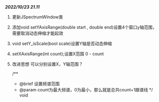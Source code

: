 ***2022/10/23 21.11***
1. 更新JSpectrumWindow类
2. 添加void setYAxisRange(double start , double end)设置4个窗口y轴范围，需要取消动态伸缩才能起效
3. void setY_isScale(bool scale)设置Y轴是否动态伸缩
4. setXAxisRange(int count);设置X范围 0 - count
5. 改进思想 可以分别设置X，Y轴范围？
     
     
     /**
      * @brief 设置频谱范围
      * @param count为最大频谱，0为最小，那么就是总共count+1跟谱线
      */
     void 